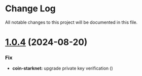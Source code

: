 
# Change Log

All notable changes to this project will be documented in this file.


# [1.0.4](https://github.com/okx/js-wallet-sdk) (2024-08-20)

### Fix

- **coin-starknet:** upgrade private key verification ([](https://github.com/okx/js-wallet-sdk))

